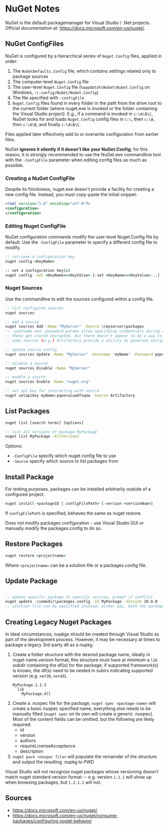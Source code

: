 # NuGet Notes

NuGet is the default packagemanager for Visual Studio / .Net projects. Official documentation at: https://docs.microsoft.com/en-us/nuget/.

## NuGet ConfigFiles
NuGet is configured by a hierarchical series of `Nuget.Config` files, applied in order:

1. The `NuGetDefaults.Config` file, which contains settings related only to package sources
2. The computer-level `Nuget.Config` file
3. The user-level `Nuget.Config` file (`%appdata%\NuGet\NuGet.Config` on Windows, `~/.config/NuGet/NuGet.Config`)
4. The file specified with `-configFile`
5. `Nuget.Config` files found in every folder in the path from the drive root to the current folder (where nuget.exe is invoked or the folder containing the Visual Studio project). E.g., if a command is invoked in `c:\A\B\C`, NuGet looks for and loads `Nuget.Config` config files in `c:\`, then `c:\A`, then `c:\A\B`, and finally `c:\A\B\C`.

Files applied later effectively add to or overwrite configuration from earlier files.

NuGet **ignores it silently if it doesn't like your NuGet.Config**; for this reason, it is strongly recommended to use the NuGet.exe commandline tool with the `-ConfigFile` parameter when editing config files as much as possible.

### Creating a NuGet ConfigFile
Despite its finickiness, nuget.exe doesn't provide a facility for creating a new config file. Instead, you must copy-paste the initial snippet:

``` XML
<?xml version="1.0" encoding="utf-8"?>
<configuration>
</configuration>
```

### Editing Nuget ConfigFile
NuGet configuration commands modify the user-level Nuget.Config file by default. Use the `-ConfigFile` parameter to specify a different config file to modify.

``` bat
:: retrieve a configuration key
nuget config <KeyName>

:: set a configuration key(s)
nuget config -set <KeyName>=<KeyValue> [-set <KeyName>=<KeyValue>...]
```

### Nuget Sources
Use the commandline to edit the sources configured within a config file.

``` bat
:: list configured sources
nuget sources

:: add a source
nuget sources Add -Name "MyServer" -Source \\myserver\packages
:: -username and -password params allow specifying credentials during addition
:: these get stored encrypted, but there doesn't appear to be a way to get a secure prompt
:: some sources (e.g.) Artifactory provide a utility to generate encrypted passwords for this purpose

:: update source config
nuget sources Update -Name "MyServer" -Username 'myName' -Password pqoerwiuadfsqew

:: disable a source
nuget sources Disable -Name "MyServer"

:: enable a source
nuget sources Enable -Name "nuget.org"

:: set api key for interacting with source
nuget setapikey myName:pqoerwiuadfsqew -Source Artifactory
```



## List Packages
``` bat
nuget list [search terms] [options]

:: list all versions of package MyPackage
nuget list MyPackage -AllVersions
```

Options:
* `-ConfigFile` specify which nuget config file to use
* `-Source` specify which source to list packages from


## Install Package
For testing purposes, packages can be installed arbitrarily outside of a configured project.

``` bat
nuget install <packageID | configFilePath> [-version <versionNum>]
```

If `configFilePath` is specified, behaves the same as nuget restore.

Does not modify packages configuration - use Visual Studio GUI or manually modify the packages.config to do so.

## Restore Packages
``` bat
nuget restore <projectname>
```

Where `<projectname>` can be a solution file or a packages.config file.

## Update Package
``` bat

:: update specific package to specific version, prompt if conflict
nuget update .\somedir\packages.config -Id MyPackage -Version 20.0.0
:: solution file can be specified instead; either way, both the packages.config and .csproj files get updated
```


## Creating Legacy Nuget Packages
In ideal circumstances, nupkgs should be created through Visual Studio as part of the development process. However, it may be necessary at times to package a legacy 3rd-party dll as a nupkg.

1. Create a folder structure with the desired package name, ideally in nuget name.version format; this structure must have at minimum a `lib` subdir containing the dll(s) for the package; if supported framework(s) is known, the dll(s) need to be nested in subirs indicating supported version (e.g. `net30`, `net45`).
    ``` Plaintext
    MyPackage.1.2.3
      lib
        MyPackage.dll
    ```
2. Create a .nuspec file for the package; `nuget spec <package-name>` will create a basic nuspec specified name, everything else needs to be manually filled (`nuget spec` on its own will create a generic .nuspec). Most of the content fields can be omitted, but the following are likely required:
    * id
    * version
    * authors
    * requireLicenseAcceptance
    * description
3. `nuget pack <nuspec file>` will populate the remainder of the structure and output the resulting .nupkg to PWD

Visual Studio will not recognize nuget packages whose versioning doesn't match nuget standard version format -- e.g. version `1.2.1` will show up when browsing packages, but `1.2.1.1` will not.


## Sources
* https://docs.microsoft.com/en-us/nuget/
* https://docs.microsoft.com/en-us/nuget/consume-packages/configuring-nuget-behavior